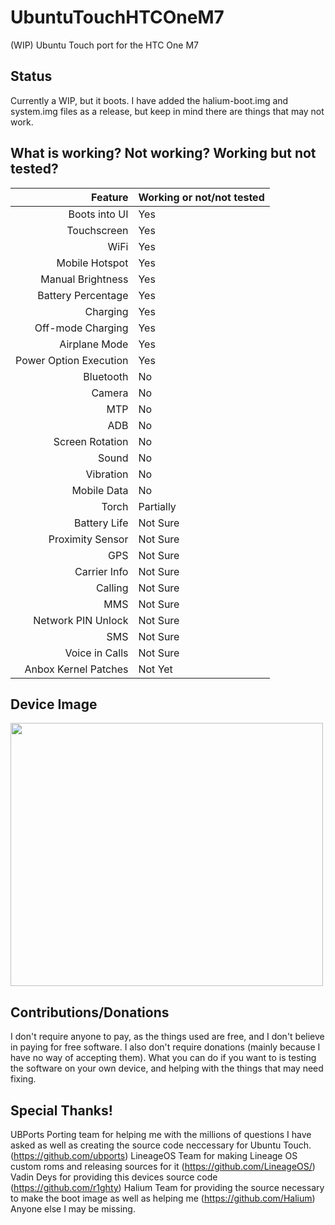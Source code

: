 # UbuntuTouchHTCOneM7
(WIP) Ubuntu Touch port for the HTC One M7

## Status
Currently a WIP, but it boots. I have added the halium-boot.img and system.img files as a release, but keep in mind there are things that may not work.

## What is working? Not working? Working but not tested?
Feature   | Working or not/not tested
---------:|:-----------------
Boots into UI | Yes
Touchscreen | Yes
WiFi | Yes
Mobile Hotspot | Yes
Manual Brightness | Yes
Battery Percentage | Yes
Charging | Yes
Off-mode Charging | Yes
Airplane Mode | Yes
Power Option Execution | Yes
Bluetooth | No
Camera | No
MTP | No
ADB | No
Screen Rotation | No
Sound | No
Vibration | No
Mobile Data | No
Torch | Partially
Battery Life | Not Sure
Proximity Sensor | Not Sure
GPS | Not Sure
Carrier Info | Not Sure
Calling | Not Sure
MMS | Not Sure
Network PIN Unlock | Not Sure
SMS | Not Sure
Voice in Calls | Not Sure
Anbox Kernel Patches | Not Yet

## Device Image

<img src="https://m.media-amazon.com/images/I/51XwWuTTQZL._AC_.jpg" width="500" height="421" />

## Contributions/Donations
I don't require anyone to pay, as the things used are free, and I don't believe in paying for free software. I also don't require donations (mainly because I have no way of accepting them). What you can do if you want to is testing the software on your own device, and helping with the things that may need fixing.

## Special Thanks!
UBPorts Porting team for helping me with the millions of questions I have asked as well as creating the source code neccessary for Ubuntu Touch. (https://github.com/ubports)
LineageOS Team for making Lineage OS custom roms and releasing sources for it (https://github.com/LineageOS/)
Vadin Deys for providing this devices source code (https://github.com/r1ghty)
Halium Team for providing the source necessary to make the boot image as well as helping me (https://github.com/Halium)
Anyone else I may be missing.
